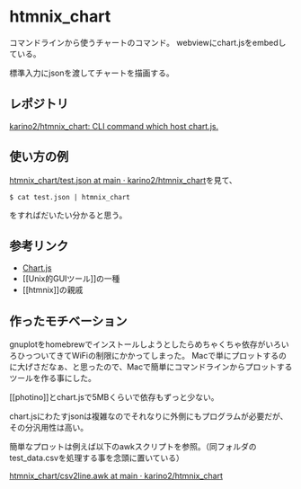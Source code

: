 # htmnix_chart

コマンドラインから使うチャートのコマンド。
webviewにchart.jsをembedしている。

標準入力にjsonを渡してチャートを描画する。

## レポジトリ

[karino2/htmnix_chart: CLI command which host chart.js.](https://github.com/karino2/htmnix_chart)

## 使い方の例

[htmnix_chart/test.json at main · karino2/htmnix_chart](https://github.com/karino2/htmnix_chart/blob/main/test/test.json)を見て、

```
$ cat test.json | htmnix_chart
```

をすればだいたい分かると思う。

## 参考リンク

- [Chart.js](https://www.chartjs.org/docs/latest/)
- [[Unix的GUIツール]]の一種
- [[htmnix]]の親戚

## 作ったモチベーション

gnuplotをhomebrewでインストールしようとしたらめちゃくちゃ依存がいろいろひっついてきてWiFiの制限にかかってしまった。
Macで単にプロットするのに大げさだなぁ、と思ったので、Macで簡単にコマンドラインからプロットするツールを作る事にした。

[[photino]]とchart.jsで5MBくらいで依存もずっと少ない。

chart.jsにわたすjsonは複雑なのでそれなりに外側にもプログラムが必要だが、
その分汎用性は高い。

簡単なプロットは例えば以下のawkスクリプトを参照。（同フォルダのtest_data.csvを処理する事を念頭に置いている）

[htmnix_chart/csv2line.awk at main · karino2/htmnix_chart](https://github.com/karino2/htmnix_chart/blob/main/test/csv2line.awk)